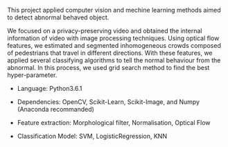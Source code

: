 This project applied computer vision and mechine learning methods aimed to detect abnormal behaved object.

We focused on a privacy-preserving video and obtained the internal information of video with image processing techniques. Using optical flow features, we estimated and segmented inhomogeneous crowds composed of pedestrians that travel in different directions. With these features, we applied several classifying algorithms to tell the normal behaviour from the abnormal. In this process, we used grid search method to find the best hyper-parameter.

- Language: Python3.6.1 

- Dependencies: OpenCV, Scikit-Learn, Scikit-Image, and Numpy (Anaconda recommanded) 

- Feature extraction: Morphological filter, Normalisation, Optical Flow 

- Classification Model: SVM, LogisticRegression, KNN 
